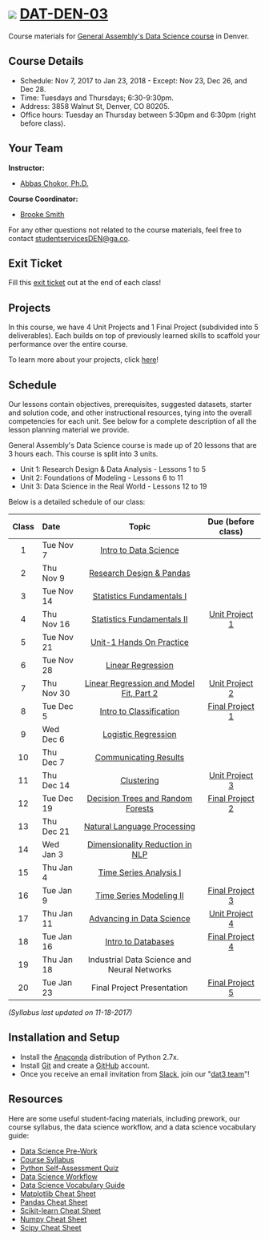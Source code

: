 # ![](https://ga-dash.s3.amazonaws.com/production/assets/logo-9f88ae6c9c3871690e33280fcf557f33.png) [DAT-DEN-03](https://github.com/ga-students/DAT-DEN-03)


Course materials for [General Assembly's Data Science course](https://generalassemb.ly/education/data-science?where=denver) in Denver. 

## Course Details
* Schedule: Nov 7, 2017 to Jan 23, 2018 - Except: Nov 23, Dec 26, and Dec 28.
* Time: Tuesdays and Thursdays; 6:30-9:30pm.
* Address: 3858 Walnut St, Denver, CO 80205.
* Office hours: Tuesday an Thursday between 5:30pm and 6:30pm (right before class).

## Your Team
**Instructor:**
+ [Abbas Chokor, Ph.D.](mailto:abbas.chokor@gmail.com)

**Course Coordinator:**
+ [Brooke Smith](mailto:brookes@generalassembly.ly)

For any other questions not related to the course materials, feel free to contact [studentservicesDEN@ga.co](mailto:studentservicesDEN@ga.co).

## Exit Ticket

Fill this [exit ticket](https://goo.gl/forms/J0xipfaBslbXnnXy2) out at the end of each class! 

## Projects

In this course, we have 4 Unit Projects and 1 Final Project (subdivided into 5 deliverables). Each builds on top of previously learned skills to scaffold your performance over the entire course. 

To learn more about your projects, click [here](https://github.com/ga-students/DAT-DEN-03/blob/master/projects/README.md)!

## Schedule
Our lessons contain objectives, prerequisites, suggested datasets, starter and solution code, and other instructional resources, tying into the overall competencies for each unit. See below for a complete description of all the lesson planning material we provide.

General Assembly's Data Science course is made up of 20 lessons that are 3 hours each. This course is split into 3 units.
* Unit 1: Research Design & Data Analysis - Lessons 1 to 5
* Unit 2: Foundations of Modeling - Lessons 6 to 11
* Unit 3: Data Science in the Real World - Lessons 12 to 19

Below is a detailed schedule of our class:

| Class | Date | Topic | Due (before class) |
|:---:|:---|:---:|:---:|
| 1 | Tue Nov 7 | [Intro to Data Science](lessons/lesson-01) | |
| 2 | Thu Nov 9 | [Research Design & Pandas](lessons/lesson-02) | |
| 3 | Tue Nov 14 | [Statistics Fundamentals I](lessons/lesson-03) | |
| 4 | Thu Nov 16 | [Statistics Fundamentals II](lessons/lesson-04)|[Unit Project 1](projects/unit-projects/project-1)|
| 5 | Tue Nov 21 | [Unit-1 Hands On Practice](lessons/lesson-05) | |
| 6 | Tue Nov 28 | [Linear Regression](lessons/lesson-06) | |
| 7 | Thu Nov 30 | [Linear Regression and Model Fit, Part 2](lessons/lesson-07)| [Unit Project 2](projects/unit-projects/project-2)|
| 8 | Tue Dec 5 | [Intro to Classification](lessons/lesson-08) |[Final Project 1](projects/final-projects/01-lightning-talk)|
| 9 | Wed Dec 6 | [Logistic Regression](lessons/lesson-09) | |
| 10 | Thu Dec 7 |[Communicating Results](lessons/lesson-10) ||
| 11 | Thu Dec 14 | [Clustering](lessons/lesson-11) |[Unit Project 3](projects/unit-projects/project-3)|
| 12 | Tue Dec 19 | [Decision Trees and Random Forests](lessons/lesson-12) |[Final Project 2](projects/final-projects/02-experiment-writeup)|
| 13 | Thu Dec 21 | [Natural Language Processing](lessons/lesson-13) | |
| 14 | Wed Jan 3 | [Dimensionality Reduction in NLP](lessons/lesson-14) | |
| 15 | Thu Jan 4 | [Time Series Analysis I](lessons/lesson-15) ||
| 16 | Tue Jan 9 | [Time Series Modeling II](lessons/lesson-16) |[Final Project 3](projects/final-projects/03-exploratory-analysis)|
| 17 | Thu Jan 11 |[Advancing in Data Science](lessons/lesson-18) | [Unit Project 4](projects/unit-projects/project-4) |
| 18 | Tue Jan 16 |  [Intro to Databases](lessons/lesson-17) | [Final Project 4](projects/final-projects/04-notebook-rough-draft)|
| 19 | Thu Jan 18| Industrial Data Science and Neural Networks | |
| 20 | Tue Jan 23 | Final Project Presentation | [Final Project 5](projects/final-projects/05-presentation)|

*(Syllabus last updated on 11-18-2017)*

## Installation and Setup

* Install the [Anaconda](https://anaconda.org) distribution of Python 2.7x.
* Install [Git](https://git-scm.com) and create a [GitHub](https://github.com) account.
* Once you receive an email invitation from [Slack](https://slack.com), join our "[dat3 team](https://gadenver.slack.com/messages/G7HK3QLPL/details/)"!

## Resources

Here are some useful student-facing materials, including prework, our course syllabus, the data science workflow, and a data science vocabulary guide:

- [Data Science Pre-Work](https://docs.google.com/document/d/1xoC18JHk880C9n_cAPCsGn-sNqexPgTIIkmUd7cTJQw/edit?usp=sharing)
- [Course Syllabus](./ds-syllabus.pdf)
- [Python Self-Assessment Quiz](./python-self-assessment.md)
- [Data Science Workflow](./data-science-workflow-final.jpg)
- [Data Science Vocabulary Guide](./ds-vocab.md)
- [Matplotlib Cheat Sheet](http://datacamp-community.s3.amazonaws.com/28b8210c-60cc-4f13-b0b4-5b4f2ad4790b)
- [Pandas Cheat Sheet](https://github.com/pandas-dev/pandas/blob/master/doc/cheatsheet/Pandas_Cheat_Sheet.pdf)
- [Scikit-learn Cheat Sheet](http://datacamp-community.s3.amazonaws.com/5433fa18-9f43-44cc-b228-74672efcd116)
- [Numpy Cheat Sheet](https://s3.amazonaws.com/assets.datacamp.com/blog_assets/Numpy_Python_Cheat_Sheet.pdf)
- [Scipy Cheat Sheet](https://s3.amazonaws.com/assets.datacamp.com/blog_assets/Python_SciPy_Cheat_Sheet_Linear_Algebra.pdf)
